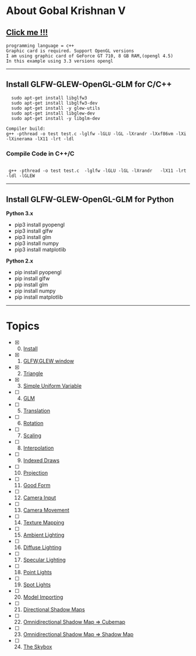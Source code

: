 # About Gobal Krishnan V
## [Click me !!!](https://engineer-ece.github.io/Home/)


```
programming language = c++
Graphic card is required. Support OpenGL versions 
I am using graphic card of GeForce GT 710, 8 GB RAM,(opengl 4.5)
In this example using 3.3 versions opengl
```

-----------------------------------------------------------------
## Install GLFW-GLEW-OpenGL-GLM for C/C++

```
  sudo apt-get install libglfw3
  sudo apt-get install libglfw3-dev
  sudo apt-get install -y glew-utils
  sudo apt-get install libglew-dev
  sudo apt-get install -y libglm-dev

Compiler build:
g++ -pthread -o test test.c -lglfw -lGLU -lGL -lXrandr -lXxf86vm -lXi -lXinerama -lX11 -lrt -ldl
```

### Compile Code in C++/C

```

 g++ -pthread -o test test.c  -lglfw -lGLU -lGL -lXrandr   -lX11 -lrt -ldl -lGLEW
```

---

## Install GLFW-GLEW-OpenGL-GLM for Python

  **Python 3.x**
  * pip3 install pyopengl
  * pip3 install glfw
  * pip3 install glm
  * pip3 install numpy
  * pip3 install matplotlib
  
  **Python 2.x**
  * pip install pyopengl
  * pip install glfw
  * pip install glm
  * pip install numpy
  * pip install matplotlib
  
---

# Topics 
 - [x] 0. [Install](https://github.com/engineer-ece/GLFW-GLEW-OpenGL/tree/main/Graphics/0.install)
 - [x] 1. [GLFW,GLEW window](https://github.com/engineer-ece/GLFW-GLEW-OpenGL/blob/main/Graphics/1.%20Create%20Window/main.cpp)
 - [x] 2. [Triangle](https://github.com/engineer-ece/GLFW-GLEW-OpenGL/blob/main/Graphics/2.%20Triangle/main.cpp)
 - [x] 3. [Simple Uniform Variable](https://github.com/engineer-ece/GLFW-GLEW-OpenGL/blob/main/Graphics/3.%20Simple%20Uniform%20Variable/main.cpp)
 - [ ] 4. [GLM]()
 - [ ] 5. [Translation]()
 - [ ] 6. [Rotation]()
 - [ ] 7. [Scaling]()
 - [ ] 8. [Interpolation]()
 - [ ] 9. [Indexed Draws]()
 - [ ] 10. [Projection]()
 - [ ] 11. [Good Form]()
 - [ ] 12. [Camera Input]()
 - [ ] 13. [Camera Movement]()
 - [ ] 14. [Texture Mapping]()
 - [ ] 15. [Ambient Lighting]()
 - [ ] 16. [Diffuse Lighting]()
 - [ ] 17. [Specular Lighting]()
 - [ ] 18. [Point Lights]()
 - [ ] 19. [Spot Lights]()
 - [ ] 20. [Model Importing]()
 - [ ] 21. [Directional Shadow Maps]()
 - [ ] 22. [Omnidirectional Shadow Map => Cubemap]()
 - [ ] 23. [Omnidirectional Shadow Map => Shadow Map]()
 - [ ] 24. [The Skybox]()
